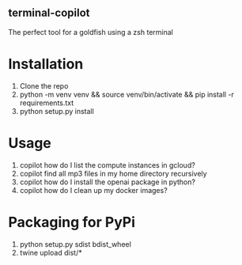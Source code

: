## terminal-copilot
The perfect tool for a goldfish using a zsh terminal

# Installation
1. Clone the repo
2. python -m venv venv && source venv/bin/activate && pip install -r requirements.txt
3. python setup.py install

# Usage
1. copilot how do I list the compute instances in gcloud?
2. copilot find all mp3 files in my home directory recursively
3. copilot how do I install the openai package in python?
4. copilot how do I clean up my docker images?

# Packaging for PyPi
1. python setup.py sdist bdist_wheel
2. twine upload dist/*